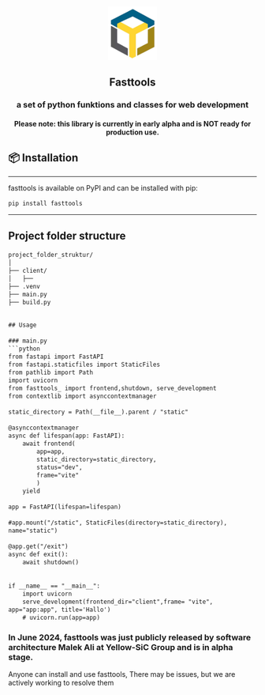 <p align="center">
  <a href="https://www.yellow-sic.com/">
    <img width="100" src="./fasttools/app.png">
  </a>
  </br>
</p>

<h2 align="center">Fasttools </h2>
<h3 align="center">a set of python funktions and classes for web development </h3>
<h4 align="center">Please note: this library is currently in early alpha and is NOT ready for production use.</h4>

## 📦 Installation

---------------------
fasttools is available on PyPI and can be installed with pip:

```bash
pip install fasttools
```

---------------------

## Project folder structure

```plaintext
project_folder_struktur/
│
├── client/
│   ├── 
├── .venv
├── main.py
├── build.py

```




```

## Usage

### main.py
```python
from fastapi import FastAPI
from fastapi.staticfiles import StaticFiles
from pathlib import Path
import uvicorn
from fasttools_ import frontend,shutdown, serve_development
from contextlib import asynccontextmanager

static_directory = Path(__file__).parent / "static"

@asynccontextmanager
async def lifespan(app: FastAPI):
    await frontend(
        app=app, 
        static_directory=static_directory, 
        status="dev",
        frame="vite"
        )
    yield

app = FastAPI(lifespan=lifespan)

#app.mount("/static", StaticFiles(directory=static_directory), name="static")

@app.get("/exit")
async def exit():
    await shutdown()


if __name__ == "__main__":
    import uvicorn
    serve_development(frontend_dir="client",frame= "vite", app="app:app", title='Hallo')
    # uvicorn.run(app=app)
```






### In June 2024, fasttools was just publicly released by software architecture Malek Ali at Yellow-SiC Group and is in alpha stage.
<p>Anyone can install and use fasttools, There may be issues, but we are actively working to resolve them</p>
